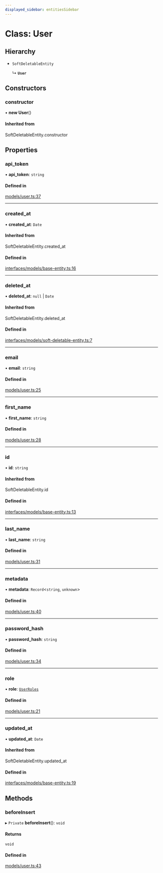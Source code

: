 ```yaml
---
displayed_sidebar: entitiesSidebar
---
```


# Class: User

## Hierarchy

- `SoftDeletableEntity`

  ↳ **`User`**

## Constructors

### constructor

• **new User**()

#### Inherited from

SoftDeletableEntity.constructor

## Properties

### api\_token

• **api\_token**: `string`

#### Defined in

[models/user.ts:37](https://github.com/medusajs/medusa/blob/33df8122b/packages/medusa/src/models/user.ts#L37)

___

### created\_at

• **created\_at**: `Date`

#### Inherited from

SoftDeletableEntity.created\_at

#### Defined in

[interfaces/models/base-entity.ts:16](https://github.com/medusajs/medusa/blob/33df8122b/packages/medusa/src/interfaces/models/base-entity.ts#L16)

___

### deleted\_at

• **deleted\_at**: ``null`` \| `Date`

#### Inherited from

SoftDeletableEntity.deleted\_at

#### Defined in

[interfaces/models/soft-deletable-entity.ts:7](https://github.com/medusajs/medusa/blob/33df8122b/packages/medusa/src/interfaces/models/soft-deletable-entity.ts#L7)

___

### email

• **email**: `string`

#### Defined in

[models/user.ts:25](https://github.com/medusajs/medusa/blob/33df8122b/packages/medusa/src/models/user.ts#L25)

___

### first\_name

• **first\_name**: `string`

#### Defined in

[models/user.ts:28](https://github.com/medusajs/medusa/blob/33df8122b/packages/medusa/src/models/user.ts#L28)

___

### id

• **id**: `string`

#### Inherited from

SoftDeletableEntity.id

#### Defined in

[interfaces/models/base-entity.ts:13](https://github.com/medusajs/medusa/blob/33df8122b/packages/medusa/src/interfaces/models/base-entity.ts#L13)

___

### last\_name

• **last\_name**: `string`

#### Defined in

[models/user.ts:31](https://github.com/medusajs/medusa/blob/33df8122b/packages/medusa/src/models/user.ts#L31)

___

### metadata

• **metadata**: `Record`<`string`, `unknown`\>

#### Defined in

[models/user.ts:40](https://github.com/medusajs/medusa/blob/33df8122b/packages/medusa/src/models/user.ts#L40)

___

### password\_hash

• **password\_hash**: `string`

#### Defined in

[models/user.ts:34](https://github.com/medusajs/medusa/blob/33df8122b/packages/medusa/src/models/user.ts#L34)

___

### role

• **role**: [`UserRoles`](../enums/UserRoles.md)

#### Defined in

[models/user.ts:21](https://github.com/medusajs/medusa/blob/33df8122b/packages/medusa/src/models/user.ts#L21)

___

### updated\_at

• **updated\_at**: `Date`

#### Inherited from

SoftDeletableEntity.updated\_at

#### Defined in

[interfaces/models/base-entity.ts:19](https://github.com/medusajs/medusa/blob/33df8122b/packages/medusa/src/interfaces/models/base-entity.ts#L19)

## Methods

### beforeInsert

▸ `Private` **beforeInsert**(): `void`

#### Returns

`void`

#### Defined in

[models/user.ts:43](https://github.com/medusajs/medusa/blob/33df8122b/packages/medusa/src/models/user.ts#L43)
